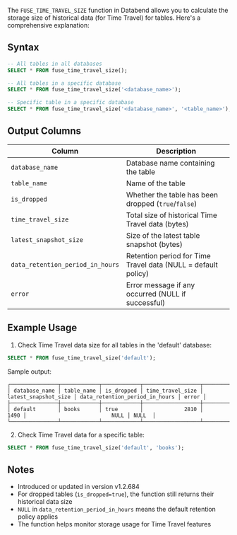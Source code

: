 The `FUSE_TIME_TRAVEL_SIZE` function in Databend allows you to calculate the storage size of historical data (for Time Travel) for tables. Here's a comprehensive explanation:

## Syntax

```sql
-- All tables in all databases
SELECT * FROM fuse_time_travel_size();

-- All tables in a specific database
SELECT * FROM fuse_time_travel_size('<database_name>');

-- Specific table in a specific database
SELECT * FROM fuse_time_travel_size('<database_name>', '<table_name>');
```

## Output Columns

| Column                           | Description                                                                 |
|----------------------------------|-----------------------------------------------------------------------------|
| `database_name`                  | Database name containing the table                                          |
| `table_name`                     | Name of the table                                                           |
| `is_dropped`                     | Whether the table has been dropped (`true`/`false`)                         |
| `time_travel_size`               | Total size of historical Time Travel data (bytes)                           |
| `latest_snapshot_size`           | Size of the latest table snapshot (bytes)                                   |
| `data_retention_period_in_hours` | Retention period for Time Travel data (NULL = default policy)               |
| `error`                          | Error message if any occurred (NULL if successful)                          |

## Example Usage

1. Check Time Travel data size for all tables in the 'default' database:

```sql
SELECT * FROM fuse_time_travel_size('default');
```

Sample output:
```
┌───────────────┬────────────┬────────────┬──────────────────┬──────────────────────┬────────────────────────────────┬───────┐
│ database_name │ table_name │ is_dropped │ time_travel_size │ latest_snapshot_size │ data_retention_period_in_hours │ error │
├───────────────┼────────────┼────────────┼──────────────────┼──────────────────────┼────────────────────────────────┼───────┤
│ default       │ books      │ true       │             2810 │                 1490 │                           NULL │ NULL  │
└───────────────┴────────────┴────────────┴──────────────────┴──────────────────────┴────────────────────────────────┴───────┘
```

2. Check Time Travel data for a specific table:

```sql
SELECT * FROM fuse_time_travel_size('default', 'books');
```

## Notes

- Introduced or updated in version v1.2.684
- For dropped tables (`is_dropped=true`), the function still returns their historical data size
- `NULL` in `data_retention_period_in_hours` means the default retention policy applies
- The function helps monitor storage usage for Time Travel features
